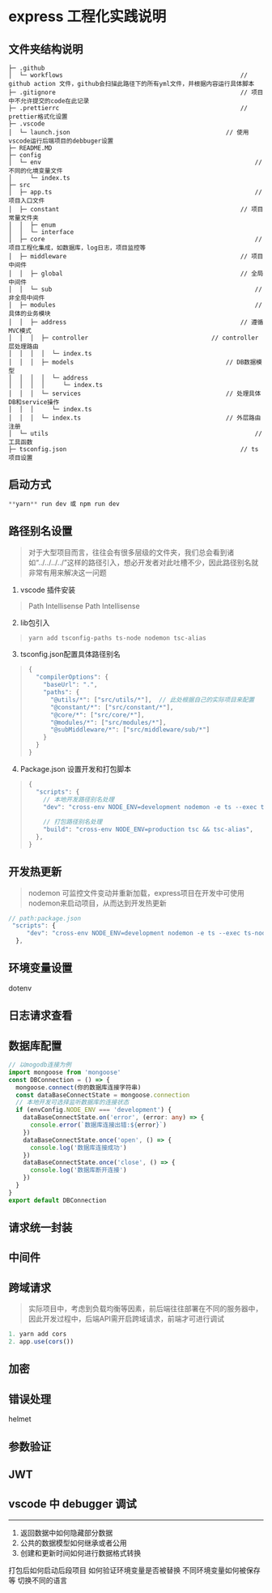 # express 工程化实践说明

## 文件夹结构说明

```tsx
├─ .github
│  └─ workflows  												// github action 文件，github会扫描此路径下的所有yml文件，并根据内容运行具体脚本
├─ .gitignore    												// 项目中不允许提交的code在此记录
├─ .prettierrc   												// prettier格式化设置
├─ .vscode
│  └─ launch.json   										// 使用vscode运行后端项目的debbuger设置
├─ README.MD
├─ config  
│  └─ env    														// 不同的化境变量文件
│     └─ index.ts
├─ src
│  ├─ app.ts														// 项目入口文件
│  ├─ constant													// 项目常量文件夹
│  │  ├─ enum
│  │  └─ interface
│  ├─ core															// 项目工程化集成，如数据库，log日志，项目监控等
│  ├─ middleware												// 项目中间件
│  │  ├─ global													// 全局中间件
│  │  └─ sub														// 非全局中间件
│  ├─ modules														// 具体的业务模块
│  │  ├─ address												// 遵循MVC模式				
│  │  │  ├─ controller									// controller层处理路由
│  │  │  │  └─ index.ts
│  │  │  ├─ models											// DB数据模型
│  │  │  │  └─ address
│  │  │  │     └─ index.ts
│  │  │  └─ services										// 处理具体DB和service操作
│  │  │     └─ index.ts
│  │  │  └─ index.ts										// 外层路由注册
│  └─ utils															// 工具函数
├─ tsconfig.json												// ts项目设置

```

## 启动方式
```ts
**yarn** run dev 或 npm run dev
```



## 路径别名设置
> 对于大型项目而言，往往会有很多层级的文件夹，我们总会看到诸如“../../../../”这样的路径引入，想必开发者对此吐槽不少，因此路径别名就非常有用来解决这一问题

1. vscode 插件安装
> Path Intellisense         Path Intellisense

2. lib包引入

> ```ts
> yarn add tsconfig-paths ts-node nodemon tsc-alias
> ```
3. tsconfig.json配置具体路径别名

> ```ts
> {
>   "compilerOptions": {
>     "baseUrl": ".",
>     "paths": {
>       "@utils/*": ["src/utils/*"],  // 此处根据自己的实际项目来配置
>       "@constant/*": ["src/constant/*"],
>       "@core/*": ["src/core/*"],
>       "@modules/*": ["src/modules/*"],
>       "@subMiddleware/*": ["src/middleware/sub/*"]
>     }
>   }
> }

4. Package.json 设置开发和打包脚本

> ```ts
> {
>   "scripts": {
>     // 本地开发路径别名处理
>     "dev": "cross-env NODE_ENV=development nodemon -e ts --exec ts-node -r tsconfig-paths/register --files src/app.ts",
>     
>     // 打包路径别名处理
>     "build": "cross-env NODE_ENV=production tsc && tsc-alias",
>   },
> }



## 开发热更新

> nodemon 可监控文件变动并重新加载，express项目在开发中可使用nodemon来启动项目，从而达到开发热更新
```ts
// path:package.json
 "scripts": {
     "dev": "cross-env NODE_ENV=development nodemon -e ts --exec ts-node -r tsconfig-paths/register --files src/app.ts"
  },

```

## 环境变量设置

dotenv

## 日志请求查看

## 数据库配置
```ts
// 以mogodb连接为例
import mongoose from 'mongoose'
const DBConnection = () => {
  mongoose.connect(你的数据库连接字符串)
  const dataBaseConnectState = mongoose.connection
  // 本地开发可选择监听数据库的连接状态
  if (envConfig.NODE_ENV === 'development') {
    dataBaseConnectState.on('error', (error: any) => {
      console.error(`数据库连接出错:${error}`)
    })
    dataBaseConnectState.once('open', () => {
      console.log('数据库连接成功')
    })
    dataBaseConnectState.once('close', () => {
      console.log('数据库断开连接')
    })
  }
}
export default DBConnection

```

## 请求统一封装

## 中间件

## 跨域请求
> 实际项目中，考虑到负载均衡等因素，前后端往往部署在不同的服务器中，因此开发过程中，后端API需开启跨域请求，前端才可进行调试

```ts
1. yarn add cors
2. app.use(cors())
```
## 加密
## 错误处理
helmet
## 参数验证

## JWT

## vscode 中 debugger 调试

---------------------
1. 返回数据中如何隐藏部分数据
2. 公共的数据模型如何继承或者公用
3. 创建和更新时间如何进行数据格式转换


打包后如何启动后段项目
如何验证环境变量是否被替换
不同环境变量如何被保存等
切换不同的语言